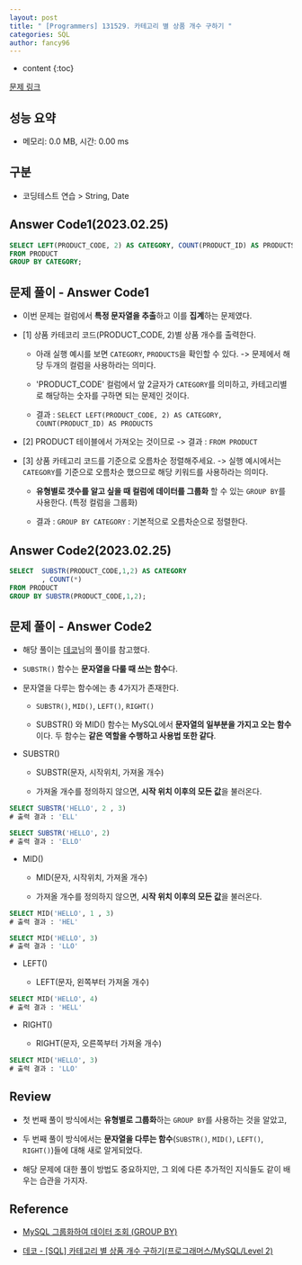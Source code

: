 ```yaml
---
layout: post
title: " [Programmers] 131529. 카테고리 별 상품 개수 구하기 "
categories: SQL
author: fancy96
---
```

* content
{:toc}

[문제 링크](https://school.programmers.co.kr/learn/courses/30/lessons/131529)

## 성능 요약

* 메모리: 0.0 MB, 시간: 0.00 ms

## 구분

* 코딩테스트 연습 > String, Date

## Answer Code1(2023.02.25)

```sql
SELECT LEFT(PRODUCT_CODE, 2) AS CATEGORY, COUNT(PRODUCT_ID) AS PRODUCTS
FROM PRODUCT
GROUP BY CATEGORY;
```

## 문제 풀이 - Answer Code1

* 이번 문제는 컬럼에서 **특정 문자열을 추출**하고 이를 **집계**하는 문제였다.

* [1] 상품 카테코리 코드(PRODUCT_CODE, 2)별 상품 개수를 출력한다.

    * 아래 실행 예시를 보면 `CATEGORY`, `PRODUCTS`을 확인할 수 있다. -> 문제에서 해당 두개의 컬럼을 사용하라는 의미다.

    * 'PRODUCT_CODE' 컬럼에서 앞 2글자가 `CATEGORY`를 의미하고, 카테고리별로 해당하는 숫자를 구하면 되는 문제인 것이다.

    * 결과 : `SELECT LEFT(PRODUCT_CODE, 2) AS CATEGORY, COUNT(PRODUCT_ID) AS PRODUCTS`

* [2] PRODUCT 테이블에서 가져오는 것이므로 -> 결과 : `FROM PRODUCT`

* [3] 상품 카테고리 코드를 기준으로 오름차순 정렬해주세요. -> 실행 예시에서는 `CATEGORY`를 기준으로 오름차순 했으므로 해당 키워드를 사용하라는 의미다.

    * **유형별로 갯수를 알고 싶을 때 컬럼에 데이터를 그룹화** 할 수 있는 `GROUP BY`를 사용한다. (특정 컬럼을 그룹화)

    * 결과 : `GROUP BY CATEGORY` : 기본적으로 오름차순으로 정렬한다.


## Answer Code2(2023.02.25)

```sql
SELECT  SUBSTR(PRODUCT_CODE,1,2) AS CATEGORY
        , COUNT(*)
FROM PRODUCT 
GROUP BY SUBSTR(PRODUCT_CODE,1,2);
```

## 문제 풀이 - Answer Code2

* 해당 풀이는 [데코](https://kkw-da.tistory.com/entry/SQL-%EC%B9%B4%ED%85%8C%EA%B3%A0%EB%A6%AC-%EB%B3%84-%EC%83%81%ED%92%88-%EA%B0%9C%EC%88%98-%EA%B5%AC%ED%95%98%EA%B8%B0%ED%94%84%EB%A1%9C%EA%B7%B8%EB%9E%98%EB%A8%B8%EC%8A%A4MySQLLevel-2)님의 풀이를 참고했다.

* `SUBSTR()` 함수는 **문자열을 다룰 때 쓰는 함수**다.

* 문자열을 다루는 함수에는 총 4가지가 존재한다.

    * `SUBSTR()`, `MID()`, `LEFT()`, `RIGHT()`

    * SUBSTR() 와 MID() 함수는 MySQL에서 **문자열의 일부분을 가지고 오는 함수**이다. 두 함수는 **같은 역할을 수행하고 사용법 또한 같다**.

* SUBSTR()

    * SUBSTR(문자, 시작위치, 가져올 개수)

    * 가져올 개수를 정의하지 않으면, **시작 위치 이후의 모든 값**을 불러온다.

```sql
SELECT SUBSTR('HELLO', 2 , 3) 
# 출력 결과 : 'ELL'

SELECT SUBSTR('HELLO', 2)
# 출력 결과 : 'ELLO'
```

* MID()

    * MID(문자, 시작위치, 가져올 개수)

    * 가져올 개수를 정의하지 않으면, **시작 위치 이후의 모든 값**을 불러온다.

```sql
SELECT MID('HELLO', 1 , 3) 
# 출력 결과 : 'HEL'

SELECT MID('HELLO', 3)
# 출력 결과 : 'LLO'
```

* LEFT()

    * LEFT(문자, 왼쪽부터 가져올 개수)

```sql
SELECT MID('HELLO', 4) 
# 출력 결과 : 'HELL'
```

* RIGHT()

    * RIGHT(문자, 오른쪽부터 가져올 개수)

```sql
SELECT MID('HELLO', 3) 
# 출력 결과 : 'LLO'
```

## Review

* 첫 번째 풀이 방식에서는 **유형별로 그룹화**하는 `GROUP BY`를 사용하는 것을 알았고, 

* 두 번째 풀이 방식에서는 **문자열을 다루는 함수**(`SUBSTR()`, `MID()`, `LEFT()`, `RIGHT()`)들에 대해 새로 알게되었다.

* 해당 문제에 대한 풀이 방법도 중요하지만, 그 외에 다른 추가적인 지식들도 같이 배우는 습관을 가지자.


## Reference

* [MySQL 그룹화하여 데이터 조회 (GROUP BY)](https://extbrain.tistory.com/56)

* [데코 - [SQL] 카테고리 별 상품 개수 구하기(프로그래머스/MySQL/Level 2)](https://kkw-da.tistory.com/entry/SQL-%EC%B9%B4%ED%85%8C%EA%B3%A0%EB%A6%AC-%EB%B3%84-%EC%83%81%ED%92%88-%EA%B0%9C%EC%88%98-%EA%B5%AC%ED%95%98%EA%B8%B0%ED%94%84%EB%A1%9C%EA%B7%B8%EB%9E%98%EB%A8%B8%EC%8A%A4MySQLLevel-2)
